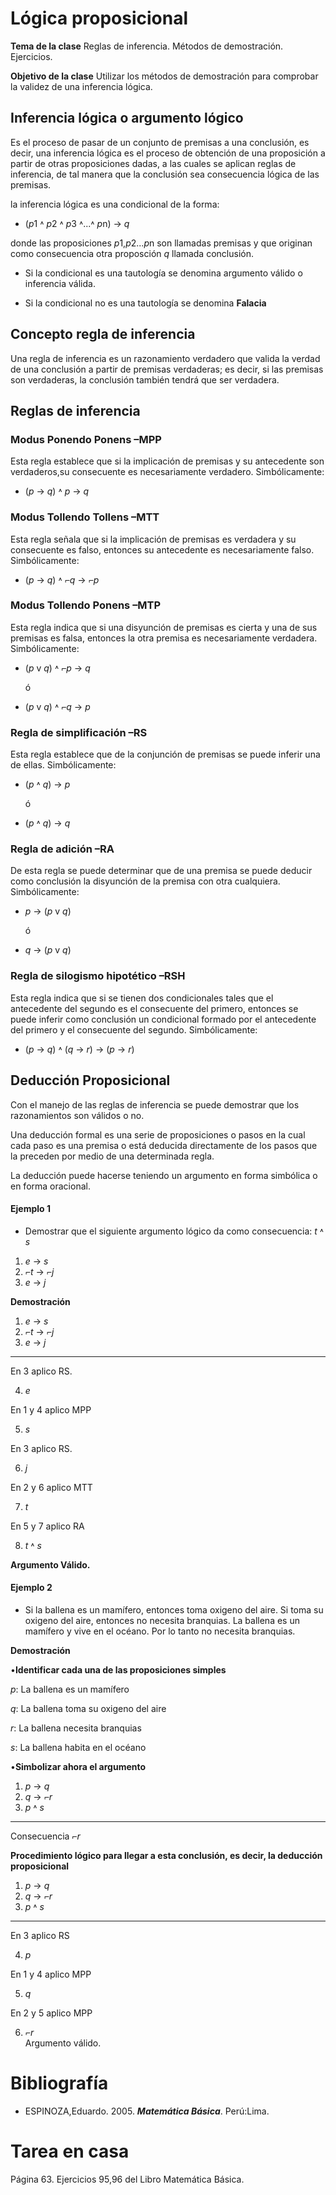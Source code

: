 # Lógica proposicional


**Tema de la clase**  Reglas de inferencia. Métodos de demostración. Ejercicios. 

**Objetivo de la clase** Utilizar los métodos de demostración para comprobar la validez de una inferencia lógica.

## Inferencia lógica o argumento lógico

Es el proceso de pasar de un conjunto de premisas a una conclusión, es decir, una inferencia lógica es el proceso de obtención de una proposición a partir de otras proposiciones dadas, a las cuales se aplican reglas de inferencia, de tal manera que la conclusión sea consecuencia lógica de las premisas. 

la inferencia lógica es una condicional de la forma: 
- $(p1$ $˄$ $p2$ $˄$ $p3$ $˄$...$˄$ $p$n$)$ $→$ $q$

donde las proposiciones $p1$,$p2$...$p$n son llamadas premisas y que originan como consecuencia otra proposción $q$ llamada conclusión.

- Si la condicional es una tautología se denomina argumento válido o inferencia válida.

- Si la condicional no es una tautología se denomina  **Falacia**

## Concepto regla de inferencia

Una regla de inferencia es un razonamiento verdadero que valida la verdad de una conclusión a partir de premisas verdaderas; es decir, si las premisas son verdaderas, la conclusión también tendrá que ser verdadera.

## Reglas de inferencia 

### Modus Ponendo Ponens –MPP
Esta regla establece que si la implicación de premisas y su antecedente son verdaderos,su consecuente es necesariamente verdadero. Simbólicamente:

- $(p$ $→$ $q)$ $˄$ $p$ $→$ $q$

### Modus Tollendo Tollens –MTT
Esta regla señala que si la implicación de premisas es verdadera y su consecuente es falso, entonces su antecedente es necesariamente falso. Simbólicamente:

- $(p$ $→$ $q)$ $˄$ $⌐q$ $→$ $⌐p$

### Modus Tollendo Ponens –MTP
Esta regla indica que si una disyunción de premisas es cierta y una de sus premisas es falsa, entonces la otra premisa es necesariamente verdadera. Simbólicamente:

- $(p$ v $q)$ $˄$ $⌐p$ $→$ $q$           

    ó

- $(p$ v $q)$ $˄$ $⌐q$ $→$ $p$

### Regla de simplificación –RS
Esta regla establece que de la conjunción de premisas se puede inferir una de ellas. Simbólicamente:

- $(p$ $˄$ $q)$ $→$ $p$

    ó

- $(p$ $˄$ $q)$ $→$ $q$

### Regla de adición –RA
De esta regla se puede determinar que de una premisa se puede deducir como conclusión la disyunción de la premisa con otra cualquiera. Simbólicamente:

- $p$ $→$ $(p$ v $q)$

    ó

- $q$ $→$ $(p$ v $q)$

### Regla de silogismo hipotético –RSH 
Esta regla indica que si se tienen dos condicionales tales que el antecedente del segundo es el consecuente del primero, entonces se puede inferir como conclusión un condicional formado por el antecedente del primero y el consecuente del segundo. Simbólicamente:

- $(p$ $→$ $q)$ $˄$ $(q$ $→$ $r)$ $→$ $(p$ $→$ $r)$


## Deducción  Proposicional

Con el manejo de las reglas de inferencia  se puede demostrar que los razonamientos son válidos o no.  

 Una deducción formal es una serie de proposiciones o pasos en la cual cada paso es una premisa o está deducida directamente de los pasos que la preceden por medio de una determinada regla.

La deducción puede hacerse teniendo un argumento en forma simbólica o en forma oracional. 

#### Ejemplo 1

-  Demostrar que el siguiente argumento lógico da como consecuencia: $t$ $˄$ $s$ 

1) $e$ $→$ $s$
2) $⌐t$ $→$ $⌐j$  
3)   $e$ $→$ $j$

**Demostración** 

1) $e$ $→$ $s$
2) $⌐t$ $→$ $⌐j$  
3)   $e$ $→$ $j$
_______

En 3 aplico RS.

4) $e$ 

En 1 y 4 aplico MPP
  
5) $s$  

En 3 aplico RS.


6) $j$      

En 2 y 6 aplico MTT


7) $t$      

En 5 y 7 aplico RA


8) $t$ $˄$ $s$

**Argumento Válido.**

#### Ejemplo 2

- Si la ballena es un mamífero, entonces toma oxigeno del aire. Si toma su oxigeno del aire, entonces no necesita branquias. La ballena es un mamífero y vive en el océano. Por lo tanto no necesita branquias.

**Demostración**

•**Identificar cada una de las proposiciones simples**

$p:$ La ballena es un mamífero

$q:$ La ballena toma su oxigeno del aire

$r:$ La ballena necesita branquias

$s:$ La ballena habita en el océano

•**Simbolizar ahora el argumento**

1) $p$ $→$ $q$
2) $q$ $→$ $⌐r$  
3)   $p$ $˄$ $s$
_______
Consecuencia $⌐r$

**Procedimiento lógico para llegar a esta conclusión, es decir, la deducción proposicional**
1) $p$ $→$ $q$
2) $q$ $→$ $⌐r$  
3)   $p$ $˄$ $s$ 
_______
En 3 aplico RS

4)	$p$		

En 1 y 4 aplico MPP

5)	$q$	

En 2 y 5 aplico MPP

6) $⌐r$ 	 		
    Argumento válido.

# Bibliografía

- ESPINOZA,Eduardo. 2005. ***Matemática Básica***. Perú:Lima.

# Tarea en casa

Página 63. Ejercicios  95,96 del Libro Matemática Básica.



